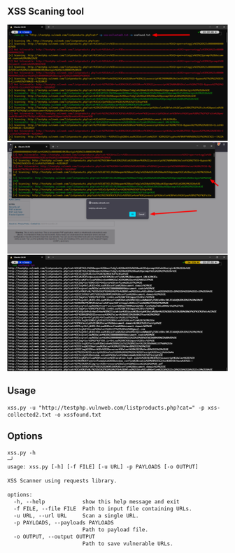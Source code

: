## XSS Scaning tool

<img src="./images/1.png" >

<img src="./images/2.png" >

<img src="./images/3.png" >

## Usage

```
xss.py -u "http://testphp.vulnweb.com/listproducts.php?cat=" -p xss-collected2.txt -o xssfound.txt
```
## Options

```
xss.py -h                                                                                                                                           ─╯
usage: xss.py [-h] [-f FILE] [-u URL] -p PAYLOADS [-o OUTPUT]

XSS Scanner using requests library.

options:
  -h, --help            show this help message and exit
  -f FILE, --file FILE  Path to input file containing URLs.
  -u URL, --url URL     Scan a single URL.
  -p PAYLOADS, --payloads PAYLOADS
                        Path to payload file.
  -o OUTPUT, --output OUTPUT
                        Path to save vulnerable URLs.
```
